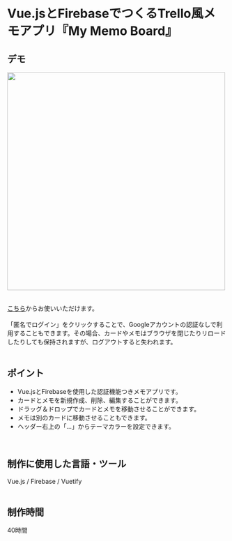 # Vue.jsとFirebaseでつくるTrello風メモアプリ『My Memo Board』

## デモ
<img src="https://user-images.githubusercontent.com/59694183/83400616-1ece8500-a43e-11ea-9c18-a6e440b6f4f9.gif" width="500">
<br>
<br>

[こちら](https://draggable-memo-app-foolish-pine.netlify.app/)からお使いいただけます。
<br>
<br>
「匿名でログイン」をクリックすることで、Googleアカウントの認証なしで利用することもできます。その場合、カードやメモはブラウザを閉じたりリロードしたりしても保持されますが、ログアウトすると失われます。
<br>
<br>

## ポイント
- Vue.jsとFirebaseを使用した認証機能つきメモアプリです。
- カードとメモを新規作成、削除、編集することができます。
- ドラッグ＆ドロップでカードとメモを移動させることができます。
- メモは別のカードに移動させることもできます。
- ヘッダー右上の「…」からテーマカラーを設定できます。
<br>

## 制作に使用した言語・ツール
Vue.js / Firebase / Vuetify
<br>
<br>

## 制作時間
40時間
<br>
<br>


